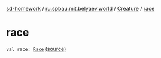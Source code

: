 [sd-homework](../../index.md) / [ru.spbau.mit.belyaev.world](../index.md) / [Creature](index.md) / [race](.)

# race

`val race: `[`Race`](../-race/index.md) [(source)](https://github.com/StasBel/sd-homework/blob/Roguelike/src/main/kotlin/ru/spbau/mit/belyaev/world/Creature.kt#L55)